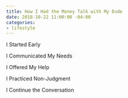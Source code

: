 ```yaml
---
title: How I Had the Money Talk with My Dude
date: 2018-10-22 11:00:00 -04:00
categories:
- lifestyle
---
```


I Started Early

I Communicated My Needs

I Offered My Help

I Practiced Non-Judgment

I Continue the Conversation